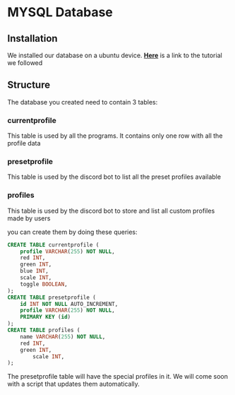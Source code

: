 # MYSQL Database

## Installation

We installed our database on a ubuntu device. **[Here](https://www.digitalocean.com/community/tutorials/how-to-install-mysql-on-ubuntu-22-04)** is a link to the tutorial we followed

## Structure

The database you created need to contain 3 tables:

### currentprofile

This table is used by all the programs. It contains only one row with all the profile data

### presetprofile

This table is used by the discord bot to list all the preset profiles available

### profiles

This table is used by the discord bot to store and list all custom profiles made by users

you can create them by doing these queries:

```sql
CREATE TABLE currentprofile (
    profile VARCHAR(255) NOT NULL,
    red INT,
    green INT,
    blue INT,
    scale INT,
    toggle BOOLEAN,
);
CREATE TABLE presetprofile (
    id INT NOT NULL AUTO_INCREMENT,
    profile VARCHAR(255) NOT NULL,
    PRIMARY KEY (id)
);
CREATE TABLE profiles (
    name VARCHAR(255) NOT NULL,
    red INT,
    green INT,
		scale INT,
);
```

The presetprofile table will have the special profiles in it. We will come soon with a script that updates them automatically.

